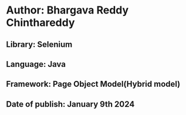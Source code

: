 # Author: Bhargava Reddy Chinthareddy

## Library: Selenium

## Language: Java

## Framework: Page Object Model(Hybrid model)

## Date of publish: January 9th 2024